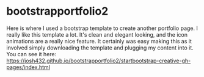 # bootstrapportfolio2

Here is where I used a bootstrap template to create another portfolio page. I really like this template a lot. It's clean and elegant looking, and the icon animations are a really nice feature. It certainly was easy making this as it involved simply downloading the template and plugging my content into it. You can see it here: https://josh432.github.io/bootstrapportfolio2/startbootstrap-creative-gh-pages/index.html
